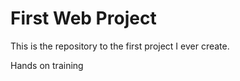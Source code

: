 # First Web Project 
This is the repository to the first project I ever create. 

Hands on training 
